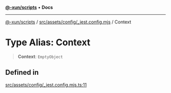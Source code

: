 [**@-xun/scripts**](../../../../../README.md) • **Docs**

***

[@-xun/scripts](../../../../../README.md) / [src/assets/config/\_jest.config.mjs](../README.md) / Context

# Type Alias: Context

> **Context**: `EmptyObject`

## Defined in

[src/assets/config/\_jest.config.mjs.ts:11](https://github.com/Xunnamius/xscripts/blob/86b76a595de7a0bbf273ef7bb201d4c62f5e3d77/src/assets/config/_jest.config.mjs.ts#L11)

